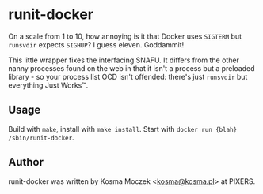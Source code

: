 # runit-docker

On a scale from 1 to 10, how annoying is it that Docker uses `SIGTERM` but
`runsvdir` expects `SIGHUP`? I guess eleven. Goddammit!

This little wrapper fixes the interfacing SNAFU. It differs from
the other nanny processes found on the web in that it isn't a process but
a preloaded library - so your process list OCD isn't offended: there's just
`runsvdir` but everything Just Works™.

## Usage

Build with `make`, install with `make install`. Start with `docker run {blah} /sbin/runit-docker`.

## Author

runit-docker was written by Kosma Moczek &lt;kosma@kosma.pl&gt; at PIXERS.
